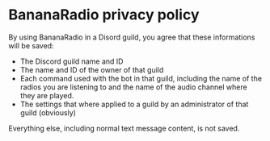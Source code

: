 # BananaRadio privacy policy

By using BananaRadio in a Disord guild, you agree that these informations will be saved:

- The Discord guild name and ID
- The name and ID of the owner of that guild
- Each command used with the bot in that guild, including the name of the radios you are listening to and the name of the audio channel where they are played.
- The settings that where applied to a guild by an administrator of that guild (obviously)

Everything else, including normal text message content, is not saved.
